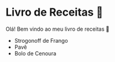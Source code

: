 # Livro de Receitas :book:

Olá! Bem vindo ao meu livro de receitas :wave:

* Strogonoff de Frango
* Pavê
* Bolo de Cenoura